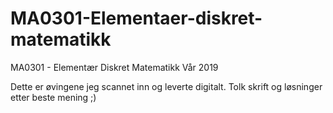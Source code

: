 # MA0301-Elementaer-diskret-matematikk
MA0301 - Elementær Diskret Matematikk Vår 2019

Dette er øvingene jeg scannet inn og leverte digitalt. Tolk skrift og løsninger etter beste mening ;)
